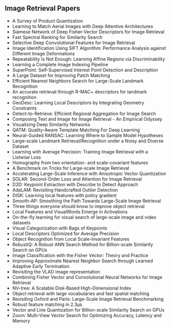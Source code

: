 <h2> Image Retrieval Papers </h2>

<ul>

     
          
             

 <li><a target="_blank" href="https://github.com/manjunath5496/Image-Retrieval-Papers/blob/master/ige(1).pdf" style="text-decoration:none;">A Survey of Product Quantization</a></li>

 <li><a target="_blank" href="https://github.com/manjunath5496/Image-Retrieval-Papers/blob/master/ige(2).pdf" style="text-decoration:none;">Learning to Match Aerial Images with Deep Attentive Architectures</a></li>

<li><a target="_blank" href="https://github.com/manjunath5496/Image-Retrieval-Papers/blob/master/ige(3).pdf" style="text-decoration:none;">Siamese Network of Deep Fisher-Vector Descriptors for Image Retrieval</a></li>
 <li><a target="_blank" href="https://github.com/manjunath5496/Image-Retrieval-Papers/blob/master/ige(4).pdf" style="text-decoration:none;">Fast Spectral Ranking for Similarity Search</a></li>                              
<li><a target="_blank" href="https://github.com/manjunath5496/Image-Retrieval-Papers/blob/master/ige(5).pdf" style="text-decoration:none;">Selective Deep Convolutional Features for Image Retrieval</a></li>
<li><a target="_blank" href="https://github.com/manjunath5496/Image-Retrieval-Papers/blob/master/ige(6).pdf" style="text-decoration:none;">Image Identification Using SIFT Algorithm: Performance Analysis against Different Image Deformations</a></li>
 <li><a target="_blank" href="https://github.com/manjunath5496/Image-Retrieval-Papers/blob/master/ige(7).pdf" style="text-decoration:none;">Repeatability Is Not Enough:
Learning Affine Regions via Discriminability</a></li>

 <li><a target="_blank" href="https://github.com/manjunath5496/Image-Retrieval-Papers/blob/master/ige(8).pdf" style="text-decoration:none;"> Learning a Complete Image Indexing Pipeline</a></li>
   <li><a target="_blank" href="https://github.com/manjunath5496/Image-Retrieval-Papers/blob/master/ige(9).pdf" style="text-decoration:none;">SuperPoint: Self-Supervised Interest Point Detection and Description</a></li>
  
   
 <li><a target="_blank" href="https://github.com/manjunath5496/Image-Retrieval-Papers/blob/master/ige(10).pdf" style="text-decoration:none;">A Large Dataset for Improving Patch Matching</a></li>                              
<li><a target="_blank" href="https://github.com/manjunath5496/Image-Retrieval-Papers/blob/master/ige(11).pdf" style="text-decoration:none;">Efficient Nearest Neighbors Search for Large-Scale Landmark Recognition</a></li>
<li><a target="_blank" href="https://github.com/manjunath5496/Image-Retrieval-Papers/blob/master/ige(12).pdf" style="text-decoration:none;">An accurate retrieval through R-MAC+ descriptors for landmark recognition</a></li>
<li><a target="_blank" href="https://github.com/manjunath5496/Image-Retrieval-Papers/blob/master/ige(13).pdf" style="text-decoration:none;">GeoDesc: Learning Local Descriptors by Integrating Geometry Constraints</a></li>

<li><a target="_blank" href="https://github.com/manjunath5496/Image-Retrieval-Papers/blob/master/ige(14).pdf" style="text-decoration:none;">Detect-to-Retrieve: Efficient Regional Aggregation for Image Search</a></li>
                              
<li><a target="_blank" href="https://github.com/manjunath5496/Image-Retrieval-Papers/blob/master/ige(15).pdf" style="text-decoration:none;">Composing Text and Image for Image Retrieval - An Empirical Odyssey</a></li>

<li><a target="_blank" href="https://github.com/manjunath5496/Image-Retrieval-Papers/blob/master/ige(16).pdf" style="text-decoration:none;">Visualizing Deep Similarity Networks</a></li>

  <li><a target="_blank" href="https://github.com/manjunath5496/Image-Retrieval-Papers/blob/master/ige(17).pdf" style="text-decoration:none;">QATM: Quality-Aware Template Matching For Deep Learning</a></li>   
  
<li><a target="_blank" href="https://github.com/manjunath5496/Image-Retrieval-Papers/blob/master/ige(18).pdf" style="text-decoration:none;">Neural-Guided RANSAC: Learning Where to Sample Model Hypotheses</a></li> 

  
<li><a target="_blank" href="https://github.com/manjunath5496/Image-Retrieval-Papers/blob/master/ige(19).pdf" style="text-decoration:none;">Large-scale Landmark Retrieval/Recognition under a Noisy and Diverse Dataset</a></li> 

<li><a target="_blank" href="https://github.com/manjunath5496/Image-Retrieval-Papers/blob/master/ige(20).pdf" style="text-decoration:none;"> Learning with Average Precision: Training Image Retrieval with a Listwise Loss</a></li>

<li><a target="_blank" href="https://github.com/manjunath5496/Image-Retrieval-Papers/blob/master/ige(21).pdf" style="text-decoration:none;">Homography from two orientation- and scale-covariant features</a></li>
<li><a target="_blank" href="https://github.com/manjunath5496/Image-Retrieval-Papers/blob/master/ige(22).pdf" style="text-decoration:none;">A Benchmark on Tricks for Large-scale Image Retrieval</a></li> 
 <li><a target="_blank" href="https://github.com/manjunath5496/Image-Retrieval-Papers/blob/master/ige(23).pdf" style="text-decoration:none;">Accelerating Large-Scale Inference with Anisotropic Vector Quantization</a></li> 
 

   <li><a target="_blank" href="https://github.com/manjunath5496/Image-Retrieval-Papers/blob/master/ige(24).pdf" style="text-decoration:none;">SOLAR: Second-Order Loss and Attention for Image Retrieval</a></li>
 
   <li><a target="_blank" href="https://github.com/manjunath5496/Image-Retrieval-Papers/blob/master/ige(25).pdf" style="text-decoration:none;">D2D: Keypoint Extraction with Describe to Detect Approach</a></li>                              
 <li><a target="_blank" href="https://github.com/manjunath5496/Image-Retrieval-Papers/blob/master/ige(26).pdf" style="text-decoration:none;">AdaLAM: Revisiting Handcrafted Outlier Detection</a></li>
 <li><a target="_blank" href="https://github.com/manjunath5496/Image-Retrieval-Papers/blob/master/ige(27).pdf" style="text-decoration:none;">DISK: Learning local features with policy gradient</a></li>
   
 
   <li><a target="_blank" href="https://github.com/manjunath5496/Image-Retrieval-Papers/blob/master/ige(28).pdf" style="text-decoration:none;">Smooth-AP: Smoothing the Path
Towards Large-Scale Image Retrieval</a></li>
 
   <li><a target="_blank" href="https://github.com/manjunath5496/Image-Retrieval-Papers/blob/master/ige(29).pdf" style="text-decoration:none;">Three things everyone should know to improve object retrieval</a></li>                              

  <li><a target="_blank" href="https://github.com/manjunath5496/Image-Retrieval-Papers/blob/master/ige(30).pdf" style="text-decoration:none;">Local Features and VisualWords Emerge in Activations</a></li>
 
   <li><a target="_blank" href="https://github.com/manjunath5496/Image-Retrieval-Papers/blob/master/ige(31).pdf" style="text-decoration:none;">On-the-fly learning for visual search of large-scale image and video datasets</a></li> 
    <li><a target="_blank" href="https://github.com/manjunath5496/Image-Retrieval-Papers/blob/master/ige(32).pdf" style="text-decoration:none;">Visual Categorization with Bags of Keypoints</a></li> 

   <li><a target="_blank" href="https://github.com/manjunath5496/Image-Retrieval-Papers/blob/master/ige(33).pdf" style="text-decoration:none;">Local Descriptors Optimized for Average Precision</a></li>                              

  <li><a target="_blank" href="https://github.com/manjunath5496/Image-Retrieval-Papers/blob/master/ige(34).pdf" style="text-decoration:none;">Object Recognition from Local Scale-Invariant Features</a></li> 
 
  <li><a target="_blank" href="https://github.com/manjunath5496/Image-Retrieval-Papers/blob/master/ige(35).pdf" style="text-decoration:none;">RobustiQ: A Robust ANN Search Method for Billion-scale Similarity Search on GPUs</a></li> 

  <li><a target="_blank" href="https://github.com/manjunath5496/Image-Retrieval-Papers/blob/master/ige(36).pdf" style="text-decoration:none;">Image Classification with the Fisher Vector: Theory and Practice</a></li> 
 
<li><a target="_blank" href="https://github.com/manjunath5496/Image-Retrieval-Papers/blob/master/ige(37).pdf" style="text-decoration:none;">Improving Approximate Nearest Neighbor Search through Learned Adaptive Early Termination</a></li>
 <li><a target="_blank" href="https://github.com/manjunath5496/Image-Retrieval-Papers/blob/master/ige(38).pdf" style="text-decoration:none;">Revisiting the VLAD image representation</a></li>
<li><a target="_blank" href="https://github.com/manjunath5496/Image-Retrieval-Papers/blob/master/ige(39).pdf" style="text-decoration:none;">Combining Fisher Vector and Convolutional Neural Networks for Image Retrieval</a></li>
 <li><a target="_blank" href="https://github.com/manjunath5496/Image-Retrieval-Papers/blob/master/ige(40).pdf" style="text-decoration:none;">NV-tree: A Scalable Disk-Based High-Dimensional Index</a></li>                              
<li><a target="_blank" href="https://github.com/manjunath5496/Image-Retrieval-Papers/blob/master/ige(41).pdf" style="text-decoration:none;">Object retrieval with large vocabularies and fast spatial matching</a></li>
<li><a target="_blank" href="https://github.com/manjunath5496/Image-Retrieval-Papers/blob/master/ige(42).pdf" style="text-decoration:none;">Revisiting Oxford and Paris: Large-Scale Image Retrieval Benchmarking</a></li>
 
  <li><a target="_blank" href="https://github.com/manjunath5496/Image-Retrieval-Papers/blob/master/ige(43).pdf" style="text-decoration:none;">Robust feature matching in 2.3μs</a></li>
 <li><a target="_blank" href="https://github.com/manjunath5496/Image-Retrieval-Papers/blob/master/ige(44).pdf" style="text-decoration:none;">Vector and Line Quantization for Billion-scale Similarity Search on GPUs</a></li>
   <li><a target="_blank" href="https://github.com/manjunath5496/Image-Retrieval-Papers/blob/master/ige(45).pdf" style="text-decoration:none;">Zoom: Multi-View Vector Search for Optimizing Accuracy, Latency and Memory</a></li>  
   
   </ul>
